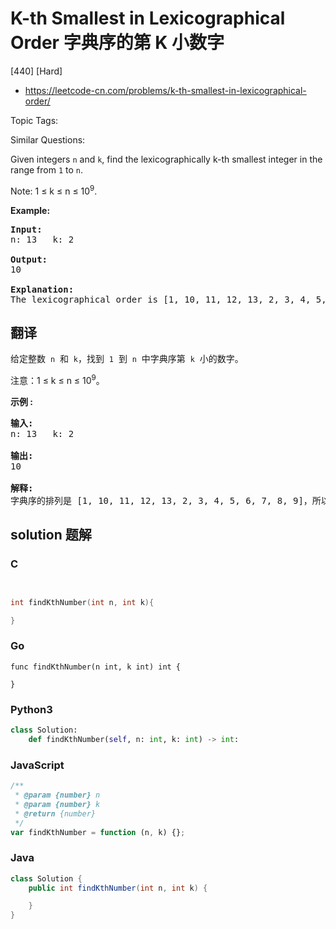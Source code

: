 # K-th Smallest in Lexicographical Order 字典序的第 K 小数字

[440] [Hard]

- https://leetcode-cn.com/problems/k-th-smallest-in-lexicographical-order/

Topic Tags:

Similar Questions:

Given integers `n` and `k`, find the lexicographically k-th smallest integer in the range from `1` to `n`.

Note: 1 ≤ k ≤ n ≤ 10<sup>9</sup>.

**Example:**

<pre><b>Input:</b>
n: 13   k: 2

<b>Output:</b>
10

<b>Explanation:</b>
The lexicographical order is [1, 10, 11, 12, 13, 2, 3, 4, 5, 6, 7, 8, 9], so the second smallest number is 10.
</pre>

## 翻译

给定整数  `n`  和  `k`，找到  `1`  到  `n`  中字典序第  `k`  小的数字。

注意：1 ≤ k ≤ n ≤ 10<sup>9</sup>。

**示例 :**

<pre><strong>输入:</strong>
n: 13   k: 2

<strong>输出:</strong>
10

<strong>解释:</strong>
字典序的排列是 [1, 10, 11, 12, 13, 2, 3, 4, 5, 6, 7, 8, 9]，所以第二小的数字是 10。
</pre>

## solution 题解

### C

```c


int findKthNumber(int n, int k){

}


```

### Go

```golang
func findKthNumber(n int, k int) int {

}
```

### Python3

```python
class Solution:
    def findKthNumber(self, n: int, k: int) -> int:

```

### JavaScript

```javascript
/**
 * @param {number} n
 * @param {number} k
 * @return {number}
 */
var findKthNumber = function (n, k) {};
```

### Java

```java
class Solution {
    public int findKthNumber(int n, int k) {

    }
}
```
